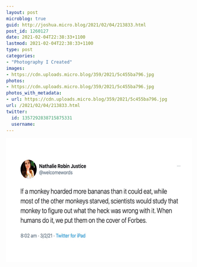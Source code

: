 ```yaml
---
layout: post
microblog: true
guid: http://joshua.micro.blog/2021/02/04/213833.html
post_id: 1260127
date: 2021-02-04T22:38:33+1100
lastmod: 2021-02-04T22:38:33+1100
type: post
categories:
- "Photography I Created"
images:
- https://cdn.uploads.micro.blog/359/2021/5c455ba796.jpg
photos:
- https://cdn.uploads.micro.blog/359/2021/5c455ba796.jpg
photos_with_metadata:
- url: https://cdn.uploads.micro.blog/359/2021/5c455ba796.jpg
url: /2021/02/04/213833.html
twitter:
  id: 1357292838715875331
  username: 
---
```



<img src="uploads/2021/5c455ba796.jpg" width="600" height="337" alt="" />
